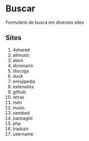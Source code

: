 # Buscar
Formulário de busca em diversos sites

## Sites
1. 4shared
1. allmusic
1. atom
1. dicionario
1. discogs
1. duck
1. emojipedia
1. extensões
1. github
1. letras
1. mdn
1. music
1. oembed
1. packagist
1. php
1. traduzir
1. username
